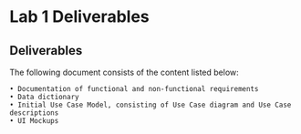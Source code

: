 # Lab 1 Deliverables

## Deliverables
The following document consists of the content listed below:
```
• Documentation of functional and non-functional requirements
• Data dictionary
• Initial Use Case Model, consisting of Use Case diagram and Use Case descriptions
• UI Mockups
```
